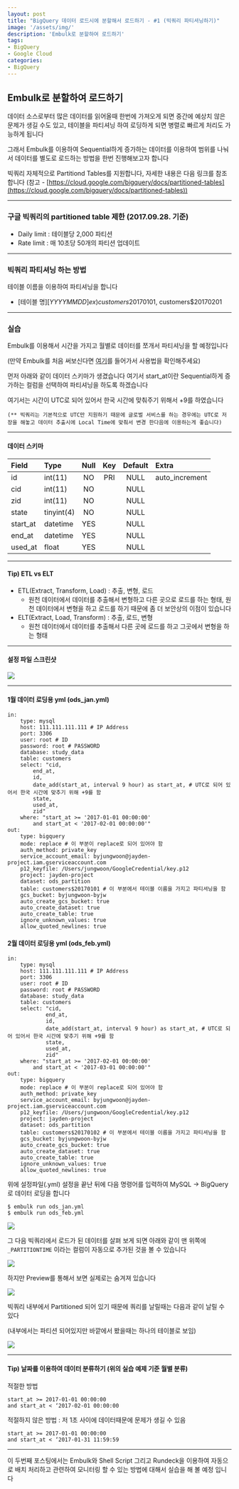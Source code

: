 ```yaml
---
layout: post
title: "BigQuery 데이터 로드시에 분할해서 로드하기 - #1 (빅쿼리 파티셔닝하기)"
image: '/assets/img/'
description: 'Embulk로 분할하여 로드하기'
tags:
- BigQuery
- Google Cloud
categories:
- BigQuery
---
```


## Embulk로 분할하여 로드하기

데이터 소스로부터 많은 데이터를 읽어올때 한번에 가져오게 되면 중간에 예상치 않은 문제가 생길 수도 있고, 테이블을 파티셔닝 하여 로딩하게 되면 병렬로 
빠르게 처리도 가능하게 됩니다

그래서 Embulk를 이용하여 Sequential하게 증가하는 데이터를 이용하여 범위를 나눠서 데이터를 별도로 로드하는 방법을 한번 진행해보고자 합니다

빅쿼리 자체적으로 Partitiond Tables를 지원합니다, 자세한 내용은 다음 링크를 참조합니다
(참고 - [https://cloud.google.com/bigquery/docs/partitioned-tables](https://cloud.google.com/bigquery/docs/partitioned-tables))

---

### 구글 빅쿼리의 partitioned table 제한 (2017.09.28. 기준)

- Daily limit : 테이블당 2,000 파티션
- Rate limit : 매 10초당 50개의 파티션 업데이트

---

### 빅쿼리 파티셔닝 하는 방법

테이블 이름을 이용하여 파티셔닝을 합니다

- [테이블 명]$[YYYYMMDD] ex) customers$20170101, customers$20170201

---

### 실습

Embulk를 이용해서 시간을 가지고 월별로 데이터를 쪼개서 파티셔닝을 할 예정입니다

(만약 Embulk를 처음 써보신다면 [여기](https://jungwoon.github.io/bigdata/2017/08/31/Embulk_Setup/)를 들어가서 사용법을 확인해주세요)

먼저 아래와 같이 데이터 스키마가 생겼습니다 여기서 start_at이란 Sequential하게 증가하는 컬럼을 선택하여
파티셔닝을 하도록 하겠습니다

여기서는 시간이 UTC로 되어 있어서 한국 시간에 맞춰주기 위해서 +9를 하였습니다

`(** 빅쿼리는 기본적으로 UTC만 지원하기 때문에 글로벌 서비스를 하는 경우에는 UTC로 저장을 해놓고 데이터 추출시에 Local Time에 맞춰서 변경 한다음에 이용하는게 좋습니다)`

---

#### 데이터 스키마

| Field | Type | Null | Key | Default | Extra
| :--- | :--- | :---: | :---: | :---: | :---
| id | int(11) | NO | PRI | NULL | auto_increment
| cid | int(11) | NO | | NULL | 
| zid | int(11) | NO | | NULL | 
| state | tinyint(4) | NO | | NULL | 
| start_at | datetime | YES | | NULL | 
| end_at | datetime | YES | | NULL | 
| used_at | float | YES | | NULL | 

---

#### Tip) ETL vs ELT

- ETL(Extract, Transform, Load) : 추출, 변형, 로드
    - 원천 데이터에서 데이터를 추출해서 변형하고 다른 곳으로 로드를 하는 형태, 원천 데이터에서 변형을 하고 로드를 하기 때문에 좀 더 보안상의 이점이 있습니다 
- ELT(Extract, Load, Transform) : 추출, 로드, 변형
    - 원천 데이터에서 데이터를 추출해서 다른 곳에 로드를 하고 그곳에서 변형을 하는 형태
 
---
    
#### 설정 파일 스크린샷

![](https://cdn-images-1.medium.com/max/1600/1*-VzTUUAM3xn33GsIwK1Xiw.png)

---

#### 1월 데이터 로딩용 yml (ods_jan.yml)

```
in:
    type: mysql
    host: 111.111.111.111 # IP Address
    port: 3306
    user: root # ID
    password: root # PASSWORD
    database: study_data
    table: customers
    select: "cid,
        end_at,
        id,
        date_add(start_at, interval 9 hour) as start_at, # UTC로 되어 있어서 한국 시간에 맞추기 위해 +9를 함
        state,
        used_at,
        zid"
    where: "start_at >= '2017-01-01 00:00:00'
        and start_at < '2017-02-01 00:00:00'"
out:
    type: bigquery
    mode: replace # 이 부분이 replace로 되어 있어야 함
    auth_method: private_key
    service_account_email: byjungwoon@jayden-project.iam.gserviceaccount.com
    p12_keyfile: /Users/jungwoon/GoogleCredential/key.p12
    project: jayden-project
    dataset: ods_partition
    table: customers$20170101 # 이 부분에서 테이블 이름을 가지고 파티셔닝을 함
    gcs_bucket: byjungwoon-byjw
    auto_create_gcs_bucket: true
    auto_create_dataset: true
    auto_create_table: true
    ignore_unknown_values: true
    allow_quoted_newlines: true
```

#### 2월 데이터 로딩용 yml (ods_feb.yml)

```
in:
    type: mysql
    host: 111.111.111.111 # IP Address
    port: 3306
    user: root # ID
    password: root # PASSWORD
    database: study_data
    table: customers
    select: "cid,
            end_at,
            id,
            date_add(start_at, interval 9 hour) as start_at, # UTC로 되어 있어서 한국 시간에 맞추기 위해 +9를 함
            state,
            used_at,
            zid"
    where: "start_at >= '2017-02-01 00:00:00'
        and start_at < '2017-03-01 00:00:00'"
out:
    type: bigquery
    mode: replace # 이 부분이 replace로 되어 있어야 함
    auth_method: private_key
    service_account_email: byjungwoon@jayden-project.iam.gserviceaccount.com
    p12_keyfile: /Users/jungwoon/GoogleCredential/key.p12
    project: jayden-project
    dataset: ods_partition
    table: customers$20170102 # 이 부분에서 테이블 이름을 가지고 파티셔닝을 함
    gcs_bucket: byjungwoon-byjw
    auto_create_gcs_bucket: true
    auto_create_dataset: true
    auto_create_table: true
    ignore_unknown_values: true
    allow_quoted_newlines: true
```

위에 설정파일(.yml) 설정을 끝난 뒤에 다음 명령어를 입력하여 MySQL -> BigQuery로 데이터 로딩을 합니다

```
$ embulk run ods_jan.yml
$ embulk run ods_feb.yml
```

![](https://cdn-images-1.medium.com/max/1200/1*bGQzLVMTwupWTuxJdEBk-Q.png)

그 다음 빅쿼리에서 로드가 된 데이터를 살펴 보게 되면 아래와 같이 맨 위쪽에 `_PARTITIONTIME` 이라는 컬럼이 자동으로 추가된 것을 볼 수 있습니다

![](https://cdn-images-1.medium.com/max/2000/1*RCwGlZ0qPBcX07Dq2TMZ_w.png)

하지만 Preview를 통해서 보면 실제로는 숨겨져 있습니다

![](https://cdn-images-1.medium.com/max/2000/1*zleqxE32DJUMfqy522432w.png)

빅쿼리 내부에서 Partitioned 되어 있기 때문에 쿼리를 날릴때는 다음과 같이 날릴 수 있다

(내부에서는 파티션 되어있지만 바깥에서 봤을때는 하나의 테이블로 보임)

![](https://cdn-images-1.medium.com/max/2000/1*CkbJfpy69NXYFM9Z1UoOJg.png)

---

#### Tip) 날짜를 이용하여 데이터 분류하기 (위의 실습 예제 기준 월별 분류)

적절한 방법 
```
start_at >= 2017-01-01 00:00:00
and start_at < ‘2017-02-01 00:00:00
```

적절하지 않은 방법 : 저 1초 사이에 데이터때문에 문제가 생길 수 있음
```
start_at >= 2017-01-01 00:00:00
and start_at < ‘2017-01-31 11:59:59
```

---

이 두번째 포스팅에서는 Embulk와 Shell Script 그리고 Rundeck을 이용하여 자동으로 배치 처리하고 관련하여 모니터링 할 수 있는
방법에 대해서 실습을 해 볼 예정 입니다